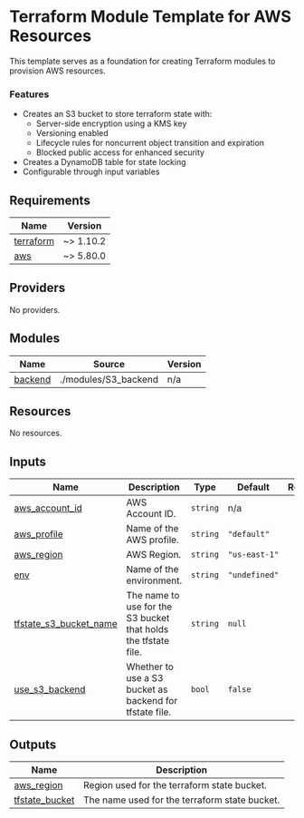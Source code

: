 # Terraform Module Template for AWS Resources

This template serves as a foundation for creating Terraform modules to provision AWS resources.

### Features

- Creates an S3 bucket to store terraform state with:
  - Server-side encryption using a KMS key
  - Versioning enabled
  - Lifecycle rules for noncurrent object transition and expiration
  - Blocked public access for enhanced security
- Creates a DynamoDB table for state locking
- Configurable through input variables

<!-- BEGIN_TF_DOCS -->
## Requirements

| Name | Version |
|------|---------|
| <a name="requirement_terraform"></a> [terraform](#requirement\_terraform) | ~> 1.10.2 |
| <a name="requirement_aws"></a> [aws](#requirement\_aws) | ~> 5.80.0 |

## Providers

No providers.

## Modules

| Name | Source | Version |
|------|--------|---------|
| <a name="module_backend"></a> [backend](#module\_backend) | ./modules/S3_backend | n/a |

## Resources

No resources.

## Inputs

| Name | Description | Type | Default | Required |
|------|-------------|------|---------|:--------:|
| <a name="input_aws_account_id"></a> [aws\_account\_id](#input\_aws\_account\_id) | AWS Account ID. | `string` | n/a | yes |
| <a name="input_aws_profile"></a> [aws\_profile](#input\_aws\_profile) | Name of the AWS profile. | `string` | `"default"` | no |
| <a name="input_aws_region"></a> [aws\_region](#input\_aws\_region) | AWS Region. | `string` | `"us-east-1"` | no |
| <a name="input_env"></a> [env](#input\_env) | Name of the environment. | `string` | `"undefined"` | no |
| <a name="input_tfstate_s3_bucket_name"></a> [tfstate\_s3\_bucket\_name](#input\_tfstate\_s3\_bucket\_name) | The name to use for the S3 bucket that holds the tfstate file. | `string` | `null` | no |
| <a name="input_use_s3_backend"></a> [use\_s3\_backend](#input\_use\_s3\_backend) | Whether to use a S3 bucket as backend for tfstate file. | `bool` | `false` | no |

## Outputs

| Name | Description |
|------|-------------|
| <a name="output_aws_region"></a> [aws\_region](#output\_aws\_region) | Region used for the terraform state bucket. |
| <a name="output_tfstate_bucket"></a> [tfstate\_bucket](#output\_tfstate\_bucket) | The name used for the terraform state bucket. |
<!-- END_TF_DOCS -->
